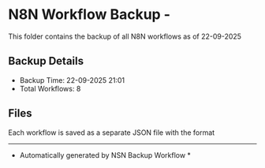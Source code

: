 # N8N Workflow Backup - 
This folder contains the backup of all N8N workflows as of 22-09-2025

## Backup Details
- Backup Time: 22-09-2025 21:01
- Total Workflows: 8

## Files
Each workflow is saved as a separate JSON file with the format

-----------
* Automatically generated by NSN Backup Workflow *